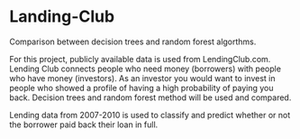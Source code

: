 # Landing-Club
Comparison between decision trees and random forest algorthms.

For this project, publicly available data is used from LendingClub.com. Lending Club connects people who need money (borrowers) with people who have money (investors). As an investor you would want to invest in people who showed a profile of having a high probability of paying you back. Decision trees and random forest method will be used and compared.

Lending data from 2007-2010 is used to classify and predict whether or not the borrower paid back their loan in full. 
